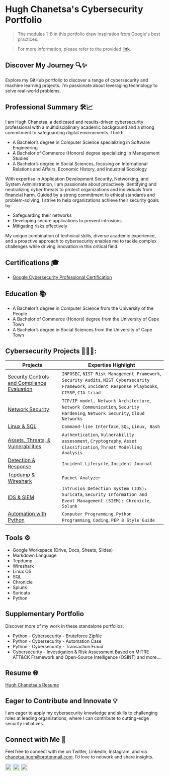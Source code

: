 <h1>Hugh Chanetsa's Cybersecurity Portfolio</a></h1>

> The modules 1-8 in this portfolio draw inspiration from Google's best practices.

> For more information, please refer to the provided [link](https://www.coursera.org/google-certificates/cybersecurity-certificate).

## Discover My Journey 🔍✨

Explore my GitHub portfolio to discover a range of cybersecurity and machine learning projects. I'm passionate about leveraging technology to solve real-world problems.

## Professional Summary 🛠️📈

I am Hugh Chanetsa, a dedicated and results-driven cybersecurity professional with a multidisciplinary academic background and a strong commitment to safeguarding digital environments. I hold:

- A Bachelor’s degree in Computer Science specializing in Software Engineering
- A Bachelor of Commerce (Honors) degree specializing in Management Studies
- A Bachelor’s degree in Social Sciences, focusing on International Relations and Affairs, Economic History, and Industrial Sociology

With expertise in Application Development Security, Networking, and System Administration, I am passionate about proactively identifying and neutralizing cyber threats to protect organizations and individuals from financial harm. Guided by a strong commitment to ethical standards and problem-solving, I strive to help organizations achieve their security goals by:

- Safeguarding their networks
- Developing secure applications to prevent intrusions
- Mitigating risks effectively

My unique combination of technical skills, diverse academic experience, and a proactive approach to cybersecurity enables me to tackle complex challenges while driving innovation in this critical field.

## Certifications 🎓

- [Google Cybersecurity Professional Certification](https://www.coursera.org/account/accomplishments/specialization/DTARLY81OKPO)

## Education 📚

- A Bachelor’s degree in Computer Science from the University of the People
- A Bachelor of Commerce (Honors) degree from the University of Cape Town
- A Bachelor’s degree in Social Sciences from the University of Cape Town

<h2>Cybersecurity Projects 👨🏽‍💻:</h2>
  
| Projects  | Expertise Highlight |
| --- | --- |
| [Security Controls and Compliance Evaluation](https://github.com/Hugh-Kumbi/LABURL)  | `INFOSEC`, `NIST Risk Management Framework`, `Security Audits`, `NIST Cybersecurity Framework`, `Incident Response Playbooks`, `CISSP`, `CIA triad` |
| [Network Security](https://github.com/Hugh-Kumbi/LABURL)  | `TCP/IP model, Network Architecture`, `Network Communication`, `Security Hardening`, `Network Security`, `Cloud Networks` |
| [Linux & SQL](https://github.com/Hugh-Kumbi/LABURL)  | `Command-line Interface`, `SQL`, `Linux, Bash` |
| [Assets, Threats, & Vulnerabilities](https://github.com/Hugh-Kumbi/LABURL)  | `Authentication`,  `Vulnerability assessment`, `Cryptography`, `Asset Classification`, `Threat Modelling Analysis` |
| [Detection & Response](https://github.com/Hugh-Kumbi/LABURL)  | `Incident Lifecycle`, `Incident Journal` |
| [Tcpdump & Wireshark](https://github.com/Hugh-Kumbi/LABURL)  | `Packet Analyzer` |
| [IDS & SIEM](https://github.com/Hugh-Kumbi/LABURL)  | `Intrusion Detection System (IDS): Suricata`, `Security Information and Event Management (SIEM): Chronicle`, `Splunk` |
| [Automation with Python](https://github.com/Hugh-Kumbi/LABURL) | `Computer Programming`, `Python Programming`, `Coding`, `PEP 8 Style Guide` |

## Tools ⚙️
- Google Workspace (Drive, Docs, Sheets, Slides)
- Markdown Language
- Tcpdump
- Wireshark
- Linux OS
- SQL
- Chronicle
- Splunk
- Suricata
- Python

## Supplementary Portfolio
Discover more of my work in these standalone portfolios:

- Python - Cybersecurity - Bruteforce Zipfile
- Python - Cybersecurity - Automation Case
- Python - Cybersecurity - Transaction Fraud
- Cybersecurity - Investigation & Risk Assessment Based on MITRE ATT&CK Framework and Open-Source Intelligence (OSINT)
and more....

## Resume 🌐
[Hugh Chanetsa's Resume](https://www.canva.com)

## Eager to Contribute and Innovate 💡

I am eager to apply my cybersecurity knowledge and skills to challenging roles at leading organizations, where I can contribute to cutting-edge security initiatives.
 
## Connect with Me 🤳

Feel free to connect with me on Twitter, LinkedIn, Instagram, and via chanetsa.hugh@protonmail.com. I’d love to network and share insights.

[<img align="left" alt="HughChanetsa | Twitter" width="22px" src="https://cdn.jsdelivr.net/npm/simple-icons@v3/icons/twitter.svg" />][twitter]
[<img align="left" alt="HughChanetsa | LinkedIn" width="22px" src="https://cdn.jsdelivr.net/npm/simple-icons@v3/icons/linkedin.svg" />][linkedin]
[<img align="left" alt="HughChanetsa | Instagram" width="22px" src="https://cdn.jsdelivr.net/npm/simple-icons@v3/icons/instagram.svg" />][instagram]

[twitter]: https://twitter.com/hugh_chanetsa
[instagram]: https://www.instagram.com/chanetsa.hugh/
[linkedin]: https://linkedin.com/in/hugh-chanetsa

<!--
**Hugh-Kumbi/Hugh-Kumbi** is a ✨ _special_ ✨ repository because its `README.md` (this file) appears on your GitHub profile.

- 🔭 I am currently building a comprehensive GitHub portfolio to showcase my computer science and cybersecurity projects.
- 🌱 I am deepening my knowledge of advanced cybersecurity concepts and Linux administration as I prepare for the CompTIA Security+ and ISC2 certifications.
- 👯 I am eager to collaborate on cybersecurity-focused projects, particularly in penetration testing, threat analysis, and security automation.
- 🤔 I welcome opportunities to expand my real-world cybersecurity skills, including hands-on experience with industry tools and best practices, as well as mentorship in preparation for CompTIA Security+ and ISC2 certifications.
- 💬 Feel free to ask me about my journey into cybersecurity, including the projects I’ve completed during my computer science degree and the Google Cybersecurity Certification.
- 📫 Connect with me on https://www.linkedin.com/in/hugh-chanetsa/ —I’d love to network and share insights.
- ⚡ Fun fact: I’m equally passionate about technology and education. While pursuing a career in cybersecurity, I work at an educational institution, combining my love for learning with my professional aspirations.
-->
